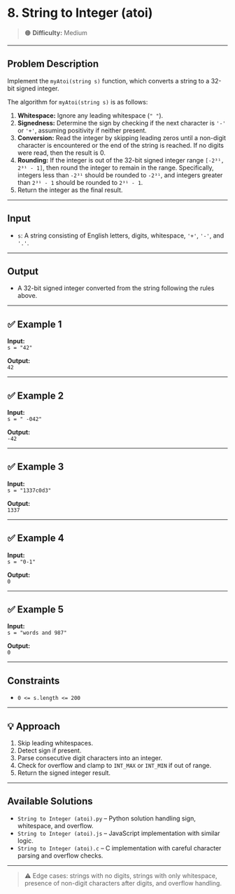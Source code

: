 # 8. String to Integer (atoi)

> 🟠 **Difficulty:** Medium

---

## Problem Description

Implement the `myAtoi(string s)` function, which converts a string to a 32-bit signed integer.

The algorithm for `myAtoi(string s)` is as follows:

1. **Whitespace:** Ignore any leading whitespace (`" "`).  
2. **Signedness:** Determine the sign by checking if the next character is `'-'` or `'+'`, assuming positivity if neither present.  
3. **Conversion:** Read the integer by skipping leading zeros until a non-digit character is encountered or the end of the string is reached. If no digits were read, then the result is 0.  
4. **Rounding:** If the integer is out of the 32-bit signed integer range `[-2³¹, 2³¹ - 1]`, then round the integer to remain in the range. Specifically, integers less than `-2³¹` should be rounded to `-2³¹`, and integers greater than `2³¹ - 1` should be rounded to `2³¹ - 1`.  
5. Return the integer as the final result.

---

## Input

- `s`: A string consisting of English letters, digits, whitespace, `'+'`, `'-'`, and `'.'`.

---

## Output

- A 32-bit signed integer converted from the string following the rules above.

---

## ✅ Example 1

**Input:**  
`s = "42"`

**Output:**  
`42`

---

## ✅ Example 2

**Input:**  
`s = " -042"`

**Output:**  
`-42`

---

## ✅ Example 3

**Input:**  
`s = "1337c0d3"`

**Output:**  
`1337`

---

## ✅ Example 4

**Input:**  
`s = "0-1"`

**Output:**  
`0`

---

## ✅ Example 5

**Input:**  
`s = "words and 987"`

**Output:**  
`0`

---

## Constraints

- `0 <= s.length <= 200`

---

## 💡 Approach

1. Skip leading whitespaces.  
2. Detect sign if present.  
3. Parse consecutive digit characters into an integer.  
4. Check for overflow and clamp to `INT_MAX` or `INT_MIN` if out of range.  
5. Return the signed integer result.

---

## Available Solutions

- `String to Integer (atoi).py` – Python solution handling sign, whitespace, and overflow.  
- `String to Integer (atoi).js` – JavaScript implementation with similar logic.  
- `String to Integer (atoi).c` – C implementation with careful character parsing and overflow checks.

---

> ⚠️ Edge cases: strings with no digits, strings with only whitespace, presence of non-digit characters after digits, and overflow handling.
